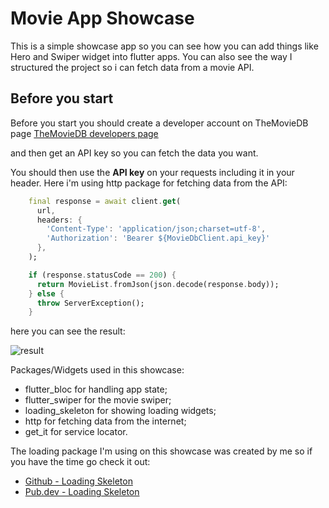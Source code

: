 # Movie App Showcase

This is a simple showcase app so you can see how you can add things like Hero and Swiper widget into flutter apps. You can also see the way I structured the project so i can fetch data from a movie API.

## Before you start

Before you start you should create a developer account on TheMovieDB page
[TheMovieDB developers page](https://developers.themoviedb.org/4/getting-started/authorization)

and then get an API key so you can fetch the data you want.

You should then use the **API key** on your requests including it in your header. Here i'm using http package for fetching data from the API:

```dart
    final response = await client.get(
      url,
      headers: {
        'Content-Type': 'application/json;charset=utf-8',
        'Authorization': 'Bearer ${MovieDbClient.api_key}'
      },
    );

    if (response.statusCode == 200) {
      return MovieList.fromJson(json.decode(response.body));
    } else {
      throw ServerException();
    }
```

here you can see the result:

![result](https://media.giphy.com/media/ETWTvogWEXTGZcUMeK/giphy.gif)

Packages/Widgets used in this showcase:

- flutter_bloc for handling app state;
- flutter_swiper for the movie swiper;
- loading_skeleton for showing loading widgets;
- http for fetching data from the internet;
- get_it for service locator.

The loading package I'm using on this showcase was created by me so if you have the time go check it out:

- [Github - Loading Skeleton](https://github.com/jpgpa/loading_skeleton_widget)
- [Pub.dev - Loading Skeleton](https://pub.dev/packages/loading_skeleton)